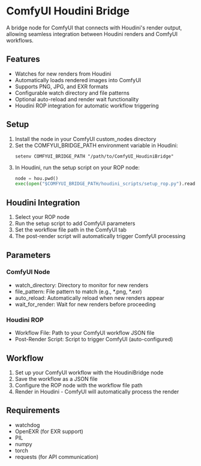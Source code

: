 # ComfyUI Houdini Bridge

A bridge node for ComfyUI that connects with Houdini's render output, allowing seamless integration between Houdini renders and ComfyUI workflows.

## Features

- Watches for new renders from Houdini
- Automatically loads rendered images into ComfyUI
- Supports PNG, JPG, and EXR formats
- Configurable watch directory and file patterns
- Optional auto-reload and render wait functionality
- Houdini ROP integration for automatic workflow triggering

## Setup

1. Install the node in your ComfyUI custom_nodes directory
2. Set the COMFYUI_BRIDGE_PATH environment variable in Houdini:
   ```
   setenv COMFYUI_BRIDGE_PATH "/path/to/ComfyUI_HoudiniBridge"
   ```
3. In Houdini, run the setup script on your ROP node:
   ```python
   node = hou.pwd()
   exec(open("$COMFYUI_BRIDGE_PATH/houdini_scripts/setup_rop.py").read())
   ```

## Houdini Integration

1. Select your ROP node
2. Run the setup script to add ComfyUI parameters
3. Set the workflow file path in the ComfyUI tab
4. The post-render script will automatically trigger ComfyUI processing

## Parameters

### ComfyUI Node
- watch_directory: Directory to monitor for new renders
- file_pattern: File pattern to match (e.g., *.png, *.exr)
- auto_reload: Automatically reload when new renders appear
- wait_for_render: Wait for new renders before proceeding

### Houdini ROP
- Workflow File: Path to your ComfyUI workflow JSON file
- Post-Render Script: Script to trigger ComfyUI (auto-configured)

## Workflow

1. Set up your ComfyUI workflow with the HoudiniBridge node
2. Save the workflow as a JSON file
3. Configure the ROP node with the workflow file path
4. Render in Houdini - ComfyUI will automatically process the render

## Requirements

- watchdog
- OpenEXR (for EXR support)
- PIL
- numpy
- torch
- requests (for API communication)
